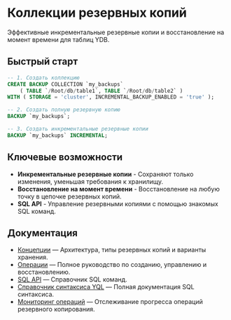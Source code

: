 # Коллекции резервных копий

Эффективные инкрементальные резервные копии и восстановление на момент времени для таблиц YDB.

## Быстрый старт

```sql
-- 1. Создать коллекцию
CREATE BACKUP COLLECTION `my_backups`
    ( TABLE `/Root/db/table1`, TABLE `/Root/db/table2` )
WITH ( STORAGE = 'cluster', INCREMENTAL_BACKUP_ENABLED = 'true' );

-- 2. Создать полную резервную копию
BACKUP `my_backups`;

-- 3. Создать инкрементальные резервные копии
BACKUP `my_backups` INCREMENTAL;
```

## Ключевые возможности

- **Инкрементальные резервные копии** - Сохраняют только изменения, уменьшая требования к хранилищу.
- **Восстановление на момент времени** - Восстановление на любую точку в цепочке резервных копий.
- **SQL API** - Управление резервными копиями с помощью знакомых SQL команд.

## Документация

- [Концепции](concepts.md) — Архитектура, типы резервных копий и варианты хранения.
- [Операции](operations.md) — Полное руководство по созданию, управлению и восстановлению.
- [SQL API](sql-api.md) — Справочник SQL команд.
- [Справочник синтаксиса YQL](../../../yql/reference/syntax/backup-collections.md) — Полная документация SQL синтаксиса.
- [Мониторинг операций](../../operation-list.md) — Отслеживание прогресса операций резервного копирования.
